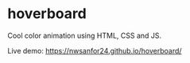 # hoverboard

Cool color animation using HTML, CSS and JS. 

Live demo: https://nwsanfor24.github.io/hoverboard/